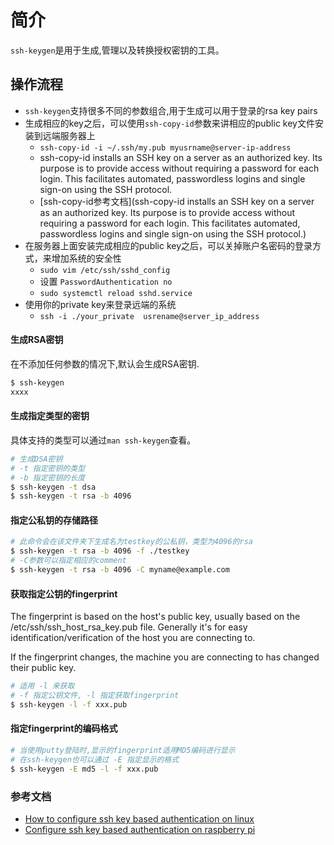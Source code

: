 # 简介

`ssh-keygen`是用于生成,管理以及转换授权密钥的工具。


## 操作流程

* `ssh-keygen`支持很多不同的参数组合,用于生成可以用于登录的rsa key pairs
* 生成相应的key之后，可以使用`ssh-copy-id`参数来讲相应的public key文件安装到远端服务器上
    * `ssh-copy-id -i ~/.ssh/my.pub myusrname@server-ip-address`
    * ssh-copy-id installs an SSH key on a server as an authorized key. Its purpose is to provide access without requiring a password for each login. This facilitates automated, passwordless logins and single sign-on using the SSH protocol.
    * [ssh-copy-id参考文档](ssh-copy-id installs an SSH key on a server as an authorized key. Its purpose is to provide access without requiring a password for each login. This facilitates automated, passwordless logins and single sign-on using the SSH protocol.)
* 在服务器上面安装完成相应的public key之后，可以关掉账户名密码的登录方式，来增加系统的安全性
    * `sudo vim /etc/ssh/sshd_config`
    * 设置 `PasswordAuthentication no`
    * `sudo systemctl reload sshd.service`
* 使用你的private key来登录远端的系统
    * `ssh -i ./your_private  usrename@server_ip_address`
#### 生成RSA密钥

在不添加任何参数的情况下,默认会生成RSA密钥.

```sh
$ ssh-keygen
xxxx
```

#### 生成指定类型的密钥

具体支持的类型可以通过`man ssh-keygen`查看。

```sh
# 生成DSA密钥
# -t 指定密钥的类型
# -b 指定密钥的长度
$ ssh-keygen -t dsa
$ ssh-keygen -t rsa -b 4096
```
#### 指定公私钥的存储路径

```sh
# 此命令会在该文件夹下生成名为testkey的公私钥，类型为4096的rsa
$ ssh-keygen -t rsa -b 4096 -f ./testkey
# -C参数可以指定相应的comment
$ ssh-keygen -t rsa -b 4096 -C myname@example.com
```

#### 获取指定公钥的fingerprint

The fingerprint is based on the host's public key, usually based on the /etc/ssh/ssh_host_rsa_key.pub file.  Generally it's for easy identification/verification of the host you are connecting to.

If the fingerprint changes, the machine you are connecting to has changed their public key. 

```sh
# 适用 -l 来获取
# -f 指定公钥文件, -l 指定获取fingerprint
$ ssh-keygen -l -f xxx.pub
```

#### 指定fingerprint的编码格式

```sh
# 当使用putty登陆时,显示的fingerprint适用MD5编码进行显示
# 在ssh-keygen也可以通过 -E 指定显示的格式
$ ssh-keygen -E md5 -l -f xxx.pub
```

### 参考文档 

* [How to configure ssh key based authentication on linux](https://www.digitalocean.com/community/tutorials/how-to-configure-ssh-key-based-authentication-on-a-linux-server)
* [Configure ssh key based authentication on raspberry pi](https://www.geekyhacker.com/2021/02/15/configure-ssh-key-based-authentication-on-raspberry-pi/)